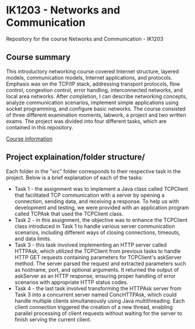 <h1>IK1203 - Networks and Communication</h1>

<p>Repository for the course Networks and Communication - IK1203</p>

<h2>Course summary</h2>

<p>
This introductory networking course covered Internet structure, layered models, communication models, Internet applications, and protocols. Emphasis was on the TCP/IP stack, addressing transport protocols, flow control, congestion control, error handling, interconnected networks, and local area networks. After completion, I can describe networking concepts, analyze communication scenarios, implement simple applications using socket programming, and configure basic networks. The course consisted of three different examination moments, labwork, a project and two written exams. The project was divided into four different tasks, which are contained in this repository.
</p>

<a href="https://www.kth.se/student/kurser/kurs/IK1203?periods=6&startterm=20241&l=en">Course information</a>

<h2>Project explaination/folder structure/</h2>

<p>Each folder in the "src" folder corresponds to their respective task in the project. Below is a brief explanation of each of the tasks:</p>

<ul>
  <li>Task 1 - the assignment was to implement a Java class called TCPClient that facilitated TCP communication with a server by opening a connection, sending data, and receiving a response. To help us with development and testing, we were provided with an application program called TCPAsk that used the TCPClient class.</li>
  <li>Task 2 - in this assignment, the objective was to enhance the TCPClient class introduced in Task 1 to handle various server communication scenarios, including different ways of closing connections, timeouts, and data limits.</li>
  <li>Task 3 - this task involved implementing an HTTP server called HTTPAsk, which utilized the TCPClient from previous tasks to handle HTTP GET requests containing parameters for TCPClient's askServer method. The server parsed the request and extracted parameters such as hostname, port, and optional arguments. It returned the output of askServer as an HTTP response, ensuring proper handling of error scenarios with appropriate HTTP status codes.</li>
  <li>Task 4 - the last task involved transforming the HTTPAsk server from Task 3 into a concurrent server named ConcHTTPAsk, which could handle multiple clients simultaneously using Java multithreading. Each client connection triggered the creation of a new thread, enabling parallel processing of client requests without waiting for the server to finish serving the current client.</li>
</ul>
